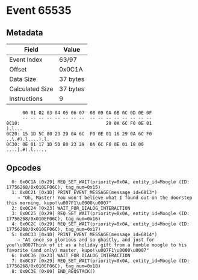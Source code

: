 # Event 65535

## Metadata

| Field           | Value    |
|-----------------|----------|
| Event Index     | 63/97    |
| Offset          | 0x0C1A   |
| Data Size       | 37 bytes |
| Calculated Size | 37 bytes |
| Instructions    | 9        |

```
      00 01 02 03 04 05 06 07  08 09 0A 0B 0C 0D 0E 0F
      -- -- -- -- -- -- -- --  -- -- -- -- -- -- -- --
0C10:                                29 0A 6C F0 0E 01            ).l...
0C20: 15 1D 5C 80 23 29 0A 6C  F0 0E 01 16 29 0A 6C F0  ..\.#).l....).l.
0C30: 0E 01 17 1D 5D 80 23 29  0A 6C F0 0E 01 18 00     ....].#).l..... 
```

## Opcodes

```
  0: 0x0C1A [0x29] REQ_SET_WAIT(priority=0x0A, entity_id=Moogle (ID: 17756268/0x010EF06C), tag_num=0x15)
  1: 0x0C21 [0x1D] PRINT_EVENT_MESSAGE(message_id=6813*)
    → "Oh, Master! You won't believe what I found out on the doorstep this morning, kupo!\u007F1\u0000\u0007"
  2: 0x0C24 [0x23] WAIT_FOR_DIALOG_INTERACTION
  3: 0x0C25 [0x29] REQ_SET_WAIT(priority=0x0A, entity_id=Moogle (ID: 17756268/0x010EF06C), tag_num=0x16)
  4: 0x0C2C [0x29] REQ_SET_WAIT(priority=0x0A, entity_id=Moogle (ID: 17756268/0x010EF06C), tag_num=0x17)
  5: 0x0C33 [0x1D] PRINT_EVENT_MESSAGE(message_id=6814*)
    → "At once so glorious and so ghastly, and just for you!\u0007Think of it as a holiday gift from a humble moogle to his favorite (and only) master, kupo!\u007F1\u0000\u0007"
  6: 0x0C36 [0x23] WAIT_FOR_DIALOG_INTERACTION
  7: 0x0C37 [0x29] REQ_SET_WAIT(priority=0x0A, entity_id=Moogle (ID: 17756268/0x010EF06C), tag_num=0x18)
  8: 0x0C3E [0x00] END_REQSTACK()
```
